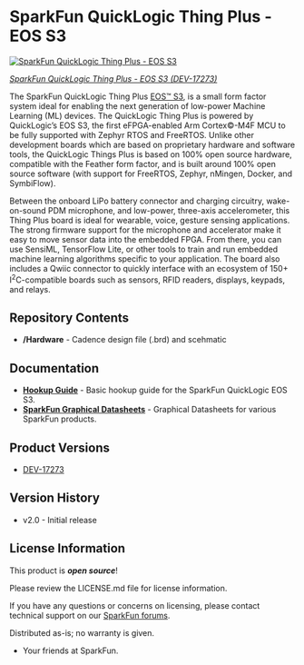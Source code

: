 SparkFun QuickLogic Thing Plus - EOS S3
========================================

[![SparkFun QuickLogic Thing Plus - EOS S3](https://cdn.sparkfun.com/assets/parts/1/6/2/8/0/17273-SparkFun_QuickLogic_Thing_Plus_-_EOS_S3-01.jpg)](https://www.sparkfun.com/products/17273)

[*SparkFun QuickLogic Thing Plus - EOS S3 (DEV-17273)*](https://www.sparkfun.com/products/17273)

The SparkFun QuickLogic Thing Plus [EOS&trade; S3](https://www.quicklogic.com/products/eos-s3/), is a small form factor system ideal for enabling the next generation of low-power Machine Learning (ML) devices. The QuickLogic Thing Plus is powered by QuickLogic’s EOS S3, the first eFPGA-enabled Arm Cortex&copy;-M4F MCU to be fully supported with Zephyr RTOS and FreeRTOS. Unlike other development boards which are based on proprietary hardware and software tools, the QuickLogic Things Plus is based on 100% open source hardware, compatible with the Feather form factor, and is built around 100% open source software (with support for FreeRTOS, Zephyr, nMingen, Docker, and SymbiFlow). 

Between the onboard LiPo battery connector and charging circuitry, wake-on-sound PDM microphone, and low-power, three-axis accelerometer, this Thing Plus board is ideal for wearable, voice, gesture sensing applications. The strong firmware support for the microphone and accelerator make it easy to move sensor data into the embedded FPGA. From there, you can use SensiML, TensorFlow Lite, or other tools to train and run embedded machine learning algorithms specific to your application. The board also includes a Qwiic connector to quickly interface with an ecosystem of 150+ I<sup>2</sup>C-compatible boards such as sensors, RFID readers, displays, keypads, and relays.

Repository Contents
-------------------

* **/Hardware** - Cadence design file (.brd) and scehmatic

Documentation
--------------
 
* **[Hookup Guide](https://learn.sparkfun.com/tutorials/1791)** - Basic hookup guide for the SparkFun QuickLogic EOS S3.
* **[SparkFun Graphical Datasheets](https://github.com/sparkfun/Graphical_Datasheets)** - Graphical Datasheets for various SparkFun products.

  
Product Versions
----------------

* [DEV-17273](https://www.sparkfun.com/products/17273) 

Version History
---------------

* v2.0 - Initial release

License Information
-------------------

This product is _**open source**_! 

Please review the LICENSE.md file for license information. 

If you have any questions or concerns on licensing, please contact technical support on our [SparkFun forums](https://forum.sparkfun.com/viewforum.php?f=152).

Distributed as-is; no warranty is given.

- Your friends at SparkFun.

_<COLLABORATION CREDIT>_
